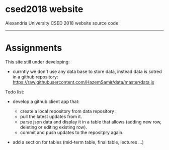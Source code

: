 # csed2018 website
Alexandria University CSED 2018 website source code


-------------------------------------------------

# Assignments

This site still under developing:

- currntly we don't use any data base to store data, instead data is sotred in a github repository:
https://raw.githubusercontent.com/HazemSamir/data/master/data.js

Todo list:
- develop a github client app that:
    - create a local repository from data repository :
    - pull the latest updates from it.
    - parse json data and display it in a table that allows (adding new row, deleting or editing existing row).
    - commit and push updates to the repositpry again.
    
- add a section for tables (mid-term table, final table, lectures ...)
